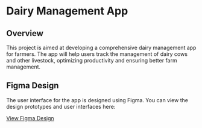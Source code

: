 # Dairy Management App

## Overview

This project is aimed at developing a comprehensive dairy management app for farmers. The app will help users track the management of dairy cows and other livestock, optimizing productivity and ensuring better farm management.

## Figma Design

The user interface for the app is designed using Figma. You can view the design prototypes and user interfaces here:

[View Figma Design](https://www.figma.com/design/qdraXZSQsuunGpZN5xS11f/BTP?node-id=01&t=j9riYRTveHJkJT2b-1)


